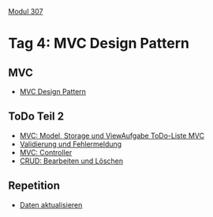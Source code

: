 
 [Modul 307](/ilv.307)
 
# Tag 4: MVC Design Pattern

## MVC

- [MVC Design Pattern](/ilv.307/04-modul-307/01-mvc-design-pattern)

## ToDo Teil 2

- [MVC: Model, Storage und ViewAufgabe ToDo-Liste MVC](/ilv.307/04-modul-307/02-todo-mvc-einstieg)
- [Validierung und Fehlermeldung](/ilv.307/04-modul-307/03-todo-validierung)
- [MVC: Controller](/ilv.307/04-modul-307/04-todo-mvc-controller)
- [CRUD: Bearbeiten und Löschen](/ilv.307/04-modul-307/05-todo-crud)

## Repetition

- [Daten aktualisieren](/ilv.307/04-modul-307/06-update)


<!--stackedit_data:
eyJoaXN0b3J5IjpbLTQ0MTE4MDk5OCwxOTk2MDExODU5LDE4MT
gxNTM4NTQsMzkyMTM5NjcxLC0xNjU5OTk3MTIsMjEyNzI5OTAw
MiwtMTY1OTk5NzEyLDE3MTEzMTUyODYsNjExNzg0ODcsMzY1Nj
U2NDczXX0=
-->